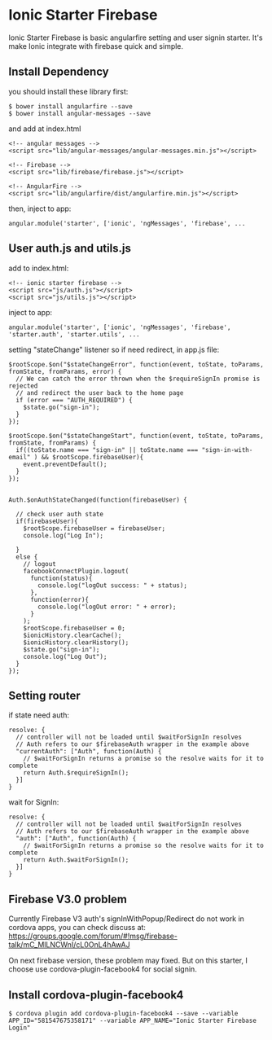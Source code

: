 Ionic Starter Firebase
=====================

Ionic Starter Firebase is basic angularfire setting and user signin starter. It's make Ionic integrate with firebase quick and simple.

## Install Dependency

you should install these library first:
```
$ bower install angularfire --save
$ bower install angular-messages --save
```

and add at index.html
```
<!-- angular messages -->
<script src="lib/angular-messages/angular-messages.min.js"></script>

<!-- Firebase -->
<script src="lib/firebase/firebase.js"></script>

<!-- AngularFire -->
<script src="lib/angularfire/dist/angularfire.min.js"></script>
```

then, inject to app:
```
angular.module('starter', ['ionic', 'ngMessages', 'firebase', ...
```

## User auth.js and utils.js
add to index.html:
```
<!-- ionic starter firebase -->
<script src="js/auth.js"></script>
<script src="js/utils.js"></script>

```

inject to app:
```
angular.module('starter', ['ionic', 'ngMessages', 'firebase',
'starter.auth', 'starter.utils', ...
```

setting "stateChange" listener so if need redirect, in app.js file:
```
$rootScope.$on("$stateChangeError", function(event, toState, toParams, fromState, fromParams, error) {
  // We can catch the error thrown when the $requireSignIn promise is rejected
  // and redirect the user back to the home page
  if (error === "AUTH_REQUIRED") {
    $state.go("sign-in");
  }
});

$rootScope.$on("$stateChangeStart", function(event, toState, toParams, fromState, fromParams) {
  if((toState.name === "sign-in" || toState.name === "sign-in-with-email" ) && $rootScope.firebaseUser){
    event.preventDefault();
  }
});


Auth.$onAuthStateChanged(function(firebaseUser) {

  // check user auth state
  if(firebaseUser){
    $rootScope.firebaseUser = firebaseUser;
    console.log("Log In");

  }
  else {
    // logout
    facebookConnectPlugin.logout(
      function(status){
        console.log("logOut success: " + status);
      },
      function(error){
        console.log("logOut error: " + error);
      }
    );
    $rootScope.firebaseUser = 0;
    $ionicHistory.clearCache();
    $ionicHistory.clearHistory();
    $state.go("sign-in");
    console.log("Log Out");
  }
});
```

## Setting router
if state need auth:
```
resolve: {
  // controller will not be loaded until $waitForSignIn resolves
  // Auth refers to our $firebaseAuth wrapper in the example above
  "currentAuth": ["Auth", function(Auth) {
    // $waitForSignIn returns a promise so the resolve waits for it to complete
    return Auth.$requireSignIn();
  }]
}
```
wait for SignIn:
```
resolve: {
  // controller will not be loaded until $waitForSignIn resolves
  // Auth refers to our $firebaseAuth wrapper in the example above
  "auth": ["Auth", function(Auth) {
    // $waitForSignIn returns a promise so the resolve waits for it to complete
    return Auth.$waitForSignIn();
  }]
}
```

## Firebase V3.0 problem
Currently Firebase V3 auth's signInWithPopup/Redirect do not work in cordova apps, you can check discuss at: https://groups.google.com/forum/#!msg/firebase-talk/mC_MlLNCWnI/cL0OnL4hAwAJ

On next firebase version, these problem may fixed. But on this starter, I choose use cordova-plugin-facebook4 for social signin.


## Install cordova-plugin-facebook4
```
$ cordova plugin add cordova-plugin-facebook4 --save --variable APP_ID="581547675358171" --variable APP_NAME="Ionic Starter Firebase Login"
```
